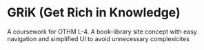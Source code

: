 # GRiK (Get Rich in Knowledge)
A coursework for OTHM L-4. 
 A book-library site concept with easy navigation and simplified UI to avoid unnecessary complexicites
